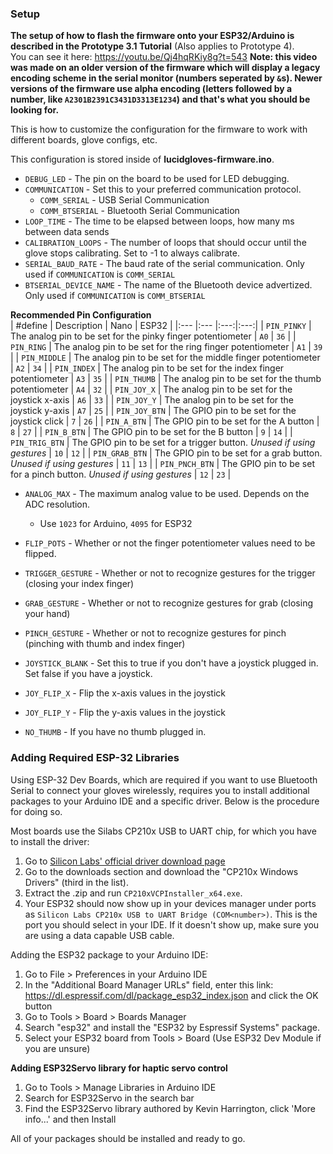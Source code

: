 ### Setup ### 
**The setup of how to flash the firmware onto your ESP32/Arduino is described in the Prototype 3.1 Tutorial** (Also applies to Prototype 4).  
You can see it here: https://youtu.be/Qj4hqRKiy8g?t=543
**Note: this video was made on an older version of the firmware which will display a legacy encoding scheme in the serial monitor (numbers seperated by `&`s). Newer versions of the firmware use alpha encoding (letters followed by a number, like `A2301B2391C3431D3313E1234`) and that's what you should be looking for.**

This is how to customize the configuration for the firmware to work with different boards, glove configs, etc.

This configuration is stored inside of **lucidgloves-firmware.ino**.

* `DEBUG_LED` - The pin on the board to be used for LED debugging.  
* `COMMUNICATION` - Set this to your preferred communication protocol.  
  - `COMM_SERIAL` - USB Serial Communication  
  - `COMM_BTSERIAL` - Bluetooth Serial Communication  
* `LOOP_TIME` - The time to be elapsed between loops, how many ms between data sends  
* `CALIBRATION_LOOPS` - The number of loops that should occur until the glove stops calibrating. Set to -1 to always calibrate.  
* `SERIAL_BAUD_RATE` - The baud rate of the serial communication. Only used if `COMMUNICATION` is `COMM_SERIAL`  
* `BTSERIAL_DEVICE_NAME` - The name of the Bluetooth device advertized. Only used if `COMMUNICATION` is `COMM_BTSERIAL`  

**Recommended Pin Configuration**  
| #define | Description | Nano | ESP32 |
|:--- |:--- |:---:|:---:|
| `PIN_PINKY` | The analog pin to be set for the pinky finger potentiometer | `A0` | `36` |
| `PIN_RING` | The analog pin to be set for the ring finger potentiometer | `A1` | `39` |
| `PIN_MIDDLE` | The analog pin to be set for the middle finger potentiometer | `A2` | `34` |
| `PIN_INDEX` | The analog pin to be set for the index finger potentiometer | `A3` | `35` |
| `PIN_THUMB` | The analog pin to be set for the thumb potentiometer | `A4` | `32` |
| `PIN_JOY_X` | The analog pin to be set for the joystick x-axis | `A6` | `33` |
| `PIN_JOY_Y` | The analog pin to be set for the joystick y-axis | `A7` | `25` |
| `PIN_JOY_BTN` | The GPIO pin to be set for the joystick click | `7` | `26` |
| `PIN_A_BTN` | The GPIO pin to be set for the A button | `8` | `27` |
| `PIN_B_BTN` | The GPIO pin to be set for the B button | `9` | `14` |
| `PIN_TRIG_BTN` | The GPIO pin to be set for a trigger button. *Unused if using gestures* | `10` | `12` |
| `PIN_GRAB_BTN` | The GPIO pin to be set for a grab button. *Unused if using gestures* | `11` | `13` |
| `PIN_PNCH_BTN` | The GPIO pin to be set for a pinch button. *Unused if using gestures* | `12` | `23` |

* `ANALOG_MAX` - The maximum analog value to be used. Depends on the ADC resolution.
  - Use `1023` for Arduino, `4095` for ESP32
* `FLIP_POTS` - Whether or not the finger potentiometer values need to be flipped.

* `TRIGGER_GESTURE` - Whether or not to recognize gestures for the trigger (closing your index finger)  
* `GRAB_GESTURE` - Whether or not to recognize gestures for grab (closing your hand)  
* `PINCH_GESTURE` - Whether or not to recognize gestures for pinch (pinching with thumb and index finger)  

* `JOYSTICK_BLANK` - Set this to true if you don't have a joystick plugged in. Set false if you have a joystick.
* `JOY_FLIP_X` - Flip the x-axis values in the joystick
* `JOY_FLIP_Y` - Flip the y-axis values in the joystick

* `NO_THUMB` - If you have no thumb plugged in.


### Adding Required ESP-32 Libraries ###

Using ESP-32 Dev Boards, which are required if you want to use Bluetooth Serial to connect your gloves wirelessly, requires you to install additional packages to your Arduino IDE and a specific driver. Below is the procedure for doing so.

Most boards use the Silabs CP210x USB to UART chip, for which you have to install the driver:

1. Go to [Silicon Labs' official driver download page](https://www.silabs.com/developers/usb-to-uart-bridge-vcp-drivers)
2. Go to the downloads section and download the "CP210x Windows Drivers" (third in the list).
3. Extract the .zip and run `CP210xVCPInstaller_x64.exe`.
4. Your ESP32 should now show up in your devices manager under ports as `Silicon Labs CP210x USB to UART Bridge (COM<number>)`. This is the port you should select in your IDE. If it doesn't show up, make sure you are using a data capable USB cable.

Adding the ESP32 package to your Arduino IDE:

1. Go to File > Preferences in your Arduino IDE
2. In the "Additional Board Manager URLs" field, enter this link: https://dl.espressif.com/dl/package_esp32_index.json and click the OK button
3. Go to Tools > Board > Boards Manager
4. Search "esp32" and install the "ESP32 by Espressif Systems" package.
5. Select your ESP32 board from Tools > Board  (Use ESP32 Dev Module if you are unsure)

**Adding ESP32Servo library for haptic servo control**
1. Go to Tools > Manage Libraries in Arduino IDE
2. Search for ESP32Servo in the search bar
3. Find the ESP32Servo library authored by Kevin Harrington, click 'More info...' and then Install

All of your packages should be installed and ready to go.
